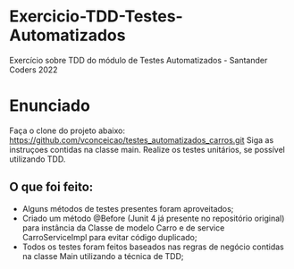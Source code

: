# Exercicio-TDD-Testes-Automatizados
Exercício sobre TDD do módulo de Testes Automatizados - Santander Coders 2022

# Enunciado
Faça o clone do projeto abaixo: https://github.com/vconceicao/testes_automatizados_carros.git
Siga as instruçoes contidas na classe main. Realize os testes unitários, se possível utilizando TDD.

## O que foi feito:
- Alguns métodos de testes presentes foram aproveitados;
- Criado um método @Before (Junit 4 já presente no repositório original) para instância da Classe de modelo Carro e de service CarroServiceImpl para evitar código duplicado;
- Todos os testes foram feitos baseados nas regras de negócio contidas na classe Main utilizando a técnica de TDD;
